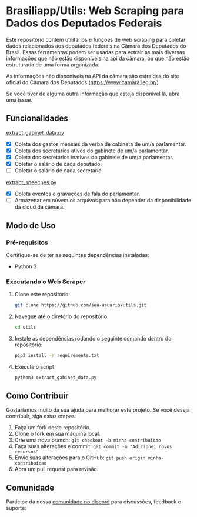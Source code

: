 # Brasiliapp/Utils: Web Scraping para Dados dos Deputados Federais

Este repositório contém utilitários e funções de web scraping para coletar dados relacionados aos deputados federais na Câmara dos Deputados do Brasil. Essas ferramentas podem ser usadas para extrair as mais diversas informações que não estão disponíveis na api da câmara, ou que não estão estruturada de uma forma organizada.

As informações não disponíveis na API da câmara são estraídas do site oficial do Câmara dos Deputados (https://www.camara.leg.br/)

Se você tiver de alguma outra informação que esteja disponível lá, abra uma issue.

## Funcionalidades

[extract_gabinet_data.py](./extract_gabinet_data.py)
- [x] Coleta dos gastos mensais da verba de cabineta de um/a parlamentar.
- [x] Coleta dos secretários ativos do gabinete de um/a parlamentar.
- [x] Coleta dos secretários inativos do gabinete de um/a parlamentar.
- [x] Coletar o salário de cada deputado.
- [ ] Coletar o salário de cada secretário.

[extract_speeches.py](./extract_speeches.py)
- [x] Coleta eventos e gravações de fala do parlamentar.
- [ ] Armazenar em núvem os arquivos para não depender da disponibilidade da cloud da câmara.

## Modo de Uso

### Pré-requisitos

Certifique-se de ter as seguintes dependências instaladas:

- Python 3

### Executando o Web Scraper

1. Clone este repositório:

   ```bash
   git clone https://github.com/seu-usuario/utils.git

2. Navegue até o diretório do repositório:
   ```bash
   cd utils

3. Instale as dependências rodando o seguinte comando dentro do repositório:
   ```bash
   pip3 install -r requirements.txt

4. Execute o script
   ```bash
   python3 extract_gabinet_data.py

## Como Contribuir

Gostaríamos muito da sua ajuda para melhorar este projeto. Se você deseja contribuir, siga estas etapas:

1. Faça um fork deste repositório.
2. Clone o fork em sua máquina local.
3. Crie uma nova branch: `git checkout -b minha-contribuicao`
4. Faça suas alterações e commit: `git commit -m "Adicionei novos recursos"`
5. Envie suas alterações para o GitHub: `git push origin minha-contribuicao`
6. Abra um pull request para revisão.

## Comunidade

Participe da nossa [comunidade no discord](https://discord.gg/Udb7ZTac9F) para discussões, feedback e suporte:




